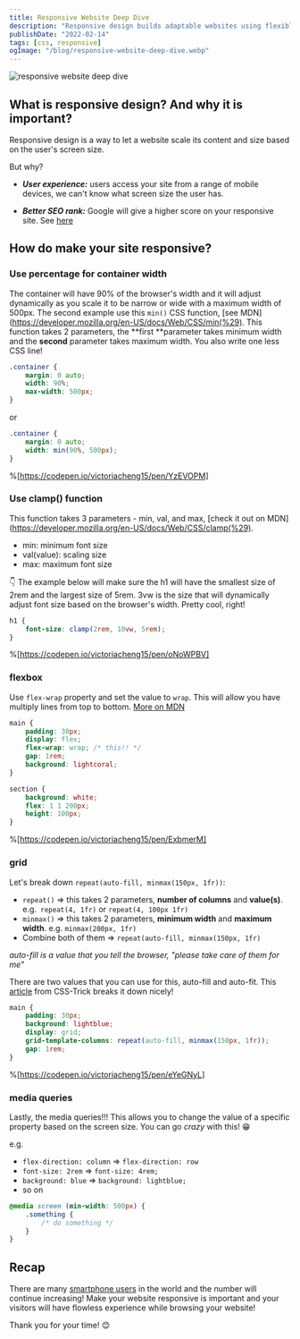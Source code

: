 ```yaml
---
title: Responsive Website Deep Dive
description: "Responsive design builds adaptable websites using flexible grids, images & mobile-first design. Test on devices for the best user experience."
publishDate: "2022-02-14"
tags: [css, responsive]
ogImage: "/blog/responsive-website-deep-dive.webp"
---
```


![responsive website deep dive](/blog/responsive-website-deep-dive.webp)

## What is responsive design? And why it is important?

Responsive design is a way to let a website scale its content and size based on the user's screen size.

But why?

- **_User experience:_** users access your site from a range of mobile devices, we can't know what screen size the user has.

- **_Better SEO rank:_** Google will give a higher score on your responsive site. See [here](https://www.synapseinteractive.com/does-google-give-seo-preference-to-responsive-mobile-websites/231)

## How do make your site responsive?

### Use percentage for container width

The container will have 90% of the browser's width and it will adjust dynamically as you scale it to be narrow or wide with a maximum width of 500px. The second example use this `min()` CSS function, [see MDN](https://developer.mozilla.org/en-US/docs/Web/CSS/min(%29). This function takes 2 parameters, the **first **parameter takes minimum width and the **second** parameter takes maximum width. You also write one less CSS line!

```css
.container {
	margin: 0 auto;
	width: 90%;
	max-width: 500px;
}
```

or

```css
.container {
	margin: 0 auto;
	width: min(90%, 500px);
}
```

%[https://codepen.io/victoriacheng15/pen/YzEVOPM]

### Use clamp() function

This function takes 3 parameters - min, val, and max, [check it out on MDN](https://developer.mozilla.org/en-US/docs/Web/CSS/clamp(%29).

- min: minimum font size
- val(value): scaling size
- max: maximum font size

👇 The example below will make sure the h1 will have the smallest size of 2rem and the largest size of 5rem. 3vw is the size that will dynamically adjust font size based on the browser's width. Pretty cool, right!

```css
h1 {
	font-size: clamp(2rem, 10vw, 5rem);
}
```

%[https://codepen.io/victoriacheng15/pen/oNoWPBV]

### flexbox

Use `flex-wrap` property and set the value to `wrap`. This will allow you have multiply lines from top to bottom. [More on MDN](https://developer.mozilla.org/en-US/docs/Web/CSS/flex-wrap)

```css
main {
	padding: 30px;
	display: flex;
	flex-wrap: wrap; /* this!! */
	gap: 1rem;
	background: lightcoral;
}

section {
	background: white;
	flex: 1 1 200px;
	height: 100px;
}
```

%[https://codepen.io/victoriacheng15/pen/ExbmerM]

### grid

Let's break down `repeat(auto-fill, minmax(150px, 1fr))`:

- `repeat()` => this takes 2 parameters, **number of columns** and **value(s)**. e.g.` repeat(4, 1fr)` or `repeat(4, 100px 1fr)`
- `minmax()` => this takes 2 parameters, **minimum width** and **maximum width**. e.g. `minmax(200px, 1fr)`
- Combine both of them => `repeat(auto-fill, minmax(150px, 1fr)`

_auto-fill is a value that you tell the browser, "please take care of them for me"_

There are two values that you can use for this, auto-fill and auto-fit. This [article](https://css-tricks.com/auto-sizing-columns-css-grid-auto-fill-vs-auto-fit/) from CSS-Trick breaks it down nicely!

```css
main {
	padding: 30px;
	background: lightblue;
	display: grid;
	grid-template-columns: repeat(auto-fill, minmax(150px, 1fr));
	gap: 1rem;
}
```

%[https://codepen.io/victoriacheng15/pen/eYeGNyL]

### media queries

Lastly, the media queries!!! This allows you to change the value of a specific property based on the screen size. You can go _crazy_ with this! 😁

e.g.

- `flex-direction: column` => `flex-direction: row`
- `font-size: 2rem` => `font-size: 4rem;`
- `background: blue` => `background: lightblue;`
- so on

```css
@media screen (min-width: 500px) {
	.something {
		/* do something */
	}
}
```

## Recap

There are many [smartphone users](https://www.bankmycell.com/blog/how-many-phones-are-in-the-world#:~:text=In%202022%2C%20including%20both%20smart,the%20world%20cell%20phone%20owners.) in the world and the number will continue increasing! Make your website responsive is important and your visitors will have flowless experience while browsing your website!

Thank you for your time! 😊
